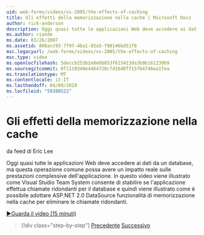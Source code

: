```yaml
---
uid: web-forms/videos/vs-2005/the-effects-of-caching
title: Gli effetti della memorizzazione nella cache | Microsoft Docs
author: rick-anderson
description: Oggi quasi tutte le applicazioni Web deve accedere ai dati da un database, ma questa operazione comune può avere un impatto reale sulle prestazioni complessive dell'una...
ms.author: riande
ms.date: 03/26/2007
ms.assetid: 806acc93-7f97-4ba1-92a5-f90146bd51f8
msc.legacyurl: /web-forms/videos/vs-2005/the-effects-of-caching
msc.type: video
ms.openlocfilehash: 5deccb253b2e8e6b853f615413da3b9b161239b9
ms.sourcegitcommit: 0f1119340e4464720cfd16d0ff15764746ea1fea
ms.translationtype: MT
ms.contentlocale: it-IT
ms.lasthandoff: 04/09/2019
ms.locfileid: "59380522"
---
```

# <a name="the-effects-of-caching"></a>Gli effetti della memorizzazione nella cache

da feed di Eric Lee

Oggi quasi tutte le applicazioni Web deve accedere ai dati da un database, ma questa operazione comune possa avere un impatto reale sulle prestazioni complessive dell'applicazione. In questo video viene illustrato come Visual Studio Team System consente di stabilire se l'applicazione effettua chiamate ridondanti per il database e quindi viene illustrato come è possibile adottare ASP.NET 2.0 DataSource funzionalità di memorizzazione nella cache per eliminare le chiamate ridondanti.

[&#9654;Guarda il video (15 minuti)](https://channel9.msdn.com/Blogs/ASP-NET-Site-Videos/the-effects-of-caching)

> [!div class="step-by-step"]
> [Precedente](custom-extraction-rules-and-coded-web-tests.md)
> [Successivo](using-the-load-test-agent.md)
